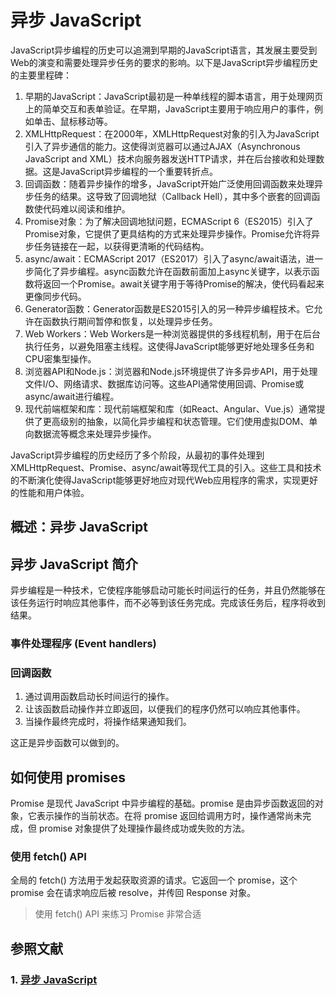 # 异步 JavaScript
JavaScript异步编程的历史可以追溯到早期的JavaScript语言，其发展主要受到Web的演变和需要处理异步任务的要求的影响。以下是JavaScript异步编程历史的主要里程碑：
1. 早期的JavaScript：JavaScript最初是一种单线程的脚本语言，用于处理网页上的简单交互和表单验证。在早期，JavaScript主要用于响应用户的事件，例如单击、鼠标移动等。
2. XMLHttpRequest：在2000年，XMLHttpRequest对象的引入为JavaScript引入了异步通信的能力。这使得浏览器可以通过AJAX（Asynchronous JavaScript and XML）技术向服务器发送HTTP请求，并在后台接收和处理数据。这是JavaScript异步编程的一个重要转折点。
3. 回调函数：随着异步操作的增多，JavaScript开始广泛使用回调函数来处理异步任务的结果。这导致了回调地狱（Callback Hell），其中多个嵌套的回调函数使代码难以阅读和维护。
4. Promise对象：为了解决回调地狱问题，ECMAScript 6（ES2015）引入了Promise对象，它提供了更具结构的方式来处理异步操作。Promise允许将异步任务链接在一起，以获得更清晰的代码结构。
5. async/await：ECMAScript 2017（ES2017）引入了async/await语法，进一步简化了异步编程。async函数允许在函数前面加上async关键字，以表示函数将返回一个Promise。await关键字用于等待Promise的解决，使代码看起来更像同步代码。
6. Generator函数：Generator函数是ES2015引入的另一种异步编程技术。它允许在函数执行期间暂停和恢复，以处理异步任务。
7. Web Workers：Web Workers是一种浏览器提供的多线程机制，用于在后台执行任务，以避免阻塞主线程。这使得JavaScript能够更好地处理多任务和CPU密集型操作。
8. 浏览器API和Node.js：浏览器和Node.js环境提供了许多异步API，用于处理文件I/O、网络请求、数据库访问等。这些API通常使用回调、Promise或async/await进行编程。
9. 现代前端框架和库：现代前端框架和库（如React、Angular、Vue.js）通常提供了更高级别的抽象，以简化异步编程和状态管理。它们使用虚拟DOM、单向数据流等概念来处理异步操作。

JavaScript异步编程的历史经历了多个阶段，从最初的事件处理到XMLHttpRequest、Promise、async/await等现代工具的引入。这些工具和技术的不断演化使得JavaScript能够更好地应对现代Web应用程序的需求，实现更好的性能和用户体验。

## 概述：异步 JavaScript

## 异步 JavaScript 简介
异步编程是一种技术，它使程序能够启动可能长时间运行的任务，并且仍然能够在该任务运行时响应其他事件，而不必等到该任务完成。完成该任务后，程序将收到结果。

### 事件处理程序 (Event handlers)
### 回调函数
1. 通过调用函数启动长时间运行的操作。
2. 让该函数启动操作并立即返回，以便我们的程序仍然可以响应其他事件。
3. 当操作最终完成时，将操作结果通知我们。

这正是异步函数可以做到的。

## 如何使用 promises
Promise 是现代 JavaScript 中异步编程的基础。promise 是由异步函数返回的对象，它表示操作的当前状态。在将 promise 返回给调用方时，操作通常尚未完成，但 promise 对象提供了处理操作最终成功或失败的方法。

### 使用 fetch() API
全局的 fetch() 方法用于发起获取资源的请求。它返回一个 promise，这个 promise 会在请求响应后被 resolve，并传回 Response 对象。

> 使用 fetch() API 来练习 Promise 非常合适



## 参照文献
### 1. [异步 JavaScript](https://developer.mozilla.org/en-US/docs/Learn/JavaScript/Asynchronous)

